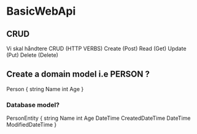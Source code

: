 # BasicWebApi 

## CRUD

Vi skal håndtere CRUD (HTTP VERBS)
Create (Post)
Read   (Get)
Update (Put)
Delete (Delete)

## Create a domain model i.e PERSON ?

Person
{
    string Name
    int    Age
}

### Database model?

PersonEntity
{
    string Name
    int    Age
    DateTime CreatedDateTime
    DateTime ModifiedDateTime
}